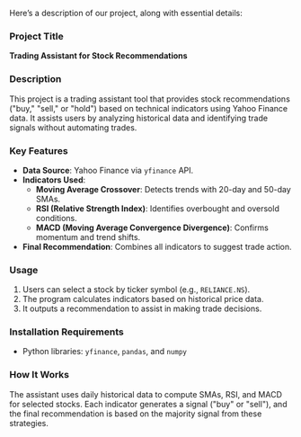 Here’s a description of our project, along with essential details:

### Project Title
**Trading Assistant for Stock Recommendations**

### Description
This project is a trading assistant tool that provides stock recommendations ("buy," "sell," or "hold") based on technical indicators using Yahoo Finance data. It assists users by analyzing historical data and identifying trade signals without automating trades.

### Key Features
- **Data Source**: Yahoo Finance via `yfinance` API.
- **Indicators Used**:
  - **Moving Average Crossover**: Detects trends with 20-day and 50-day SMAs.
  - **RSI (Relative Strength Index)**: Identifies overbought and oversold conditions.
  - **MACD (Moving Average Convergence Divergence)**: Confirms momentum and trend shifts.
- **Final Recommendation**: Combines all indicators to suggest trade action.
  
### Usage
1. Users can select a stock by ticker symbol (e.g., `RELIANCE.NS`).
2. The program calculates indicators based on historical price data.
3. It outputs a recommendation to assist in making trade decisions.

### Installation Requirements
- Python libraries: `yfinance`, `pandas`, and `numpy`

### How It Works
The assistant uses daily historical data to compute SMAs, RSI, and MACD for selected stocks. Each indicator generates a signal ("buy" or "sell"), and the final recommendation is based on the majority signal from these strategies.
